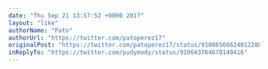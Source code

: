 ```yaml
---
date: "Thu Sep 21 13:57:52 +0000 2017"
layout: "like"
authorName: "Pato"
authorUrl: "https://twitter.com/patoperez17"
originalPost: "https://twitter.com/patoperez17/status/910865666240122880"
inReplyTo: "https://twitter.com/pudymody/status/910643764670140416"
---
```

